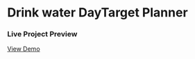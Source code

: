 # Drink water DayTarget Planner


### Live Project Preview

[View Demo](https://mian-ali.github.io/drink-water-DayTarget/)
